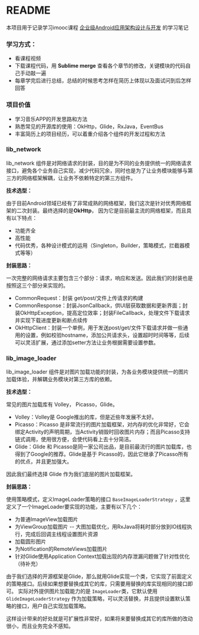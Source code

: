 # README

本项目用于记录学习imooc课程 [企业级Android应用架构设计与开发](https://coding.imooc.com/class/364.html) 的学习笔记

### 学习方式：

* 看课程视频
* 下载课程代码，用 **Sublime merge** 查看各个章节的修改，关键模块的代码自己手动敲一遍
* 每章学完后进行总结，总结的时候思考怎样在简历上体现以及面试问到后怎样回答

### 项目价值

* 学习音乐APP的开发思路和方法
* 熟悉常见的开源库的使用：OkHttp，Glide，RxJava，EventBus
* 丰富简历上的项目经历，可以着重介绍各个组件的开发过程和方法



### lib_network

lib_network 组件是对网络请求的封装，目的是为不同的业务提供统一的网络请求接口，避免各个业务自己实现，减少代码冗余，同时也是为了让业务模块能够与第三方的网络框架解耦，让业务不依赖特定的第三方组件。

**技术选型：**

由于目前Android领域已经有了非常成熟的网络框架，我们这次是针对优秀网络框架的二次封装。最终选择的是**OkHttp**， 因为它是目前最主流的网络框架，而且具有以下特点：

* 功能齐全
* 高性能
* 代码优秀，各种设计模式的运用（Singleton，Builder，策略模式，拦截器模式等等）

**封装思路：**

一次完整的网络请求主要包含三个部分：请求，响应和发送。因此我们的封装也是按照这三个部分来实现的。

* CommonRequest：封装 get/post/文件上传请求的构建
* CommonResponse：封装JsonCallback，供UI层获取数据和更新界面；封装OkHttpException，提高定位效率；封装FileCallback，处理文件下载请求并实现下载进度更新和断点续传
* OkHttpClient：封装一个单例，用于发送post/get/文件下载请求并做一些通用的设置，例如校验hostname，添加公共请求头，设置超时时间等等，后续可以灵活扩展，通过添加setter方法让业务根据需要设置参数。

### lib_image_loader
lib_image_loader 组件是对图片加载功能的封装，为各业务模块提供统一的图片加载体验，并解耦业务模块对第三方库的依赖。

**技术选型：**

常见的图片加载库有 Volley， Picasso，Glide。

* Volley：Volley是 Google推出的库，但是近些年发展不太好。
* Picasso：Picasso 是非常流行的图片加载框架，对内存的优化非常好，它会绑定Activity的声明周期，当Activity销毁时回收图片内存；而且Picasso支持链式调用，使用很方便，会使代码看上去十分简洁。
* Glide：Glide 和 Picasso是同一家公司出品，是目前最流行的图片加载库，也得到了Google的推荐。Glide是基于 Picasso的，因此它继承了Picasso所有的优点，并且更加强大。

因此我们最终选择 Glide 作为我们底层的图片加载框架。

**封装思路：**

使用策略模式，定义ImageLoader策略的接口 `BaseImageLoaderStrategy` ，这里定义了一个ImageLoader要实现的功能，主要有以下几个：

* 为普通ImageView加载图片
* 为ViewGroup加载图片 -- 大图加载优化，用RxJava将耗时部分放到IO线程执行，完成后回调主线程设置图片资源
* 加载圆形图片
* 为Notification的RemoteViews加载图片
* 针对Glide使用Application Context加载出现的内存泄漏问题做了针对性优化（待补充）

由于我们选择的开源框架是Glide，那么就用Glide实现一个类，它实现了前面定义的策略接口。后续如果想要替换成其它的库，只需要用替换的库实现相同的接口即可。
实际对外提供图片加载能力的是 `ImageLoader`类，它默认使用 `GlideImageLoaderStrategy` 作为加载策略，可以灵活替换，并且提供设置默认策略的接口，用户自己实现加载策略。

这样设计带来的好处就是可扩展性非常好，如果将来要替换成其它的库所做的改动很小，而且业务完全不感知。












